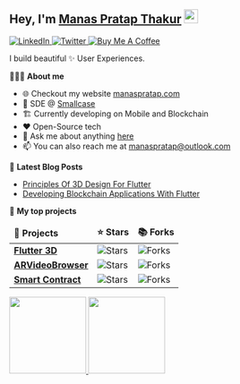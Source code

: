<h2>Hey, I'm <a href="https://manaspratap.com/">Manas Pratap Thakur</a> <img src="https://media.giphy.com/media/hvRJCLFzcasrR4ia7z/giphy.gif" width="25px"> </h2>

<!--
**manaspratap/manaspratap** is a ✨ _special_ ✨ repository because its `README.md` (this file) appears on your GitHub profile.

Here are some ideas to get you started:

- 🔭 I’m currently working on ...
- 🌱 I’m currently learning ...
- 👯 I’m looking to collaborate on ...
- 🤔 I’m looking for help with ...
- 💬 Ask me about ...
- 📫 How to reach me: ...
- 😄 Pronouns: ...
- ⚡ Fun fact: ...
-->

<p align="center-left">
   <a href="https://www.linkedin.com/in/manaspratapthakur">
    <img alt="LinkedIn" src="https://img.shields.io/badge/LinkedIn-0077B5?style=for-the-badge&logo=linkedin&logoColor=white"/>
  </a>
   <a href="https://twitter.com/TheManasPratap">
    <img alt="Twitter" src="https://img.shields.io/badge/Twitter-1DA1F2?style=for-the-badge&logo=twitter&logoColor=white"/>
  </a>
  <a href="https://www.buymeacoffee.com/manaspratap">
    <img alt="Buy Me A Coffee" src="https://img.shields.io/badge/Buy_Me_A_Coffee-FFDD00?style=for-the-badge&logo=buy-me-a-coffee&logoColor=black"/>
  </a>
</p>

I build beautiful ✨ User Experiences.

🧑🏻‍💻 **About me**

- 🌐 Checkout my website [manaspratap.com](https://manaspratap.com)
- 💼 SDE @ [Smallcase](https://www.smallcase.com)
- 🏗️ Currently developing on Mobile and Blockchain
- ❤️ Open-Source tech
- 💬 Ask me about anything [here](https://github.com/manaspratap/manaspratap/issues)
- 📫 You can also reach me at manaspratap@outlook.com

📕 **Latest Blog Posts**

- [Principles Of 3D Design For Flutter](https://techblog.geekyants.com/principles-of-3d-design-for-flutter)
- [Developing Blockchain Applications With Flutter](https://techblog.geekyants.com/developing-blockchain-applications-with-flutter)

👑 **My top projects**

<table>
  <thead align="center-left">
    <tr border: none;>
      <td><b>🎁 Projects</b></td>
      <td><b>⭐ Stars</b></td>
      <td><b>📚 Forks</b></td>
    </tr>
  </thead>
  <tbody>
    <tr>
      <td><a href="https://github.com/manaspratap/flutter_3D"><b>Flutter 3D</b></a></td>
      <td><img alt="Stars" src="https://img.shields.io/github/stars/manaspratap/flutter_3D.svg?style=for-the-badge"/></td>
      <td><img alt="Forks" src="https://img.shields.io/github/forks/manaspratap/flutter_3D.svg?style=for-the-badge"/></td>
    </tr>
	  <tr>
      <td><a href="https://github.com/manaspratap/ARVideoBrowser"><b>ARVideoBrowser</b></a></td>
      <td><img alt="Stars" src="https://img.shields.io/github/stars/manaspratap/ARVideoBrowser.svg?style=for-the-badge"/></td>
      <td><img alt="Forks" src="https://img.shields.io/github/forks/manaspratap/ARVideoBrowser.svg?style=for-the-badge"/></td>
    </tr>
    <tr>
      <td><a href="https://github.com/manaspratap/smart_contract"><b>Smart Contract</b></a></td>
      <td><img alt="Stars" src="https://img.shields.io/github/stars/manaspratap/smart_contract.svg?style=for-the-badge"/></td>
      <td><img alt="Forks" src="https://img.shields.io/github/forks/manaspratap/smart_contract.svg?style=for-the-badge"/></td>
    </tr>
  </tbody>
</table>

<a href="https://www.linkedin.com/in/manaspratapthakur/"><img height="137px" src="https://github-readme-stats.vercel.app/api?username=manaspratap&hide_title=true&hide_border=true&show_icons=true&include_all_commits=true&count_private=true&line_height=21&text_color=000&icon_color=000&bg_color=0,ea6161,ffc64d,fffc4d,52fa5a&theme=graywhite" /><!-- wi*quL3fcV -->    <img height="137px" src="https://github-readme-stats.vercel.app/api/top-langs/?username=manaspratap&hide=html&hide_title=true&hide_border=true&layout=compact&langs_count=6&exclude_repo=comp426,Redventures-Movie-Quotes&text_color=000&icon_color=fff&bg_color=0,52fa5a,4dfcff,c64dff&theme=graywhite" /></a>
